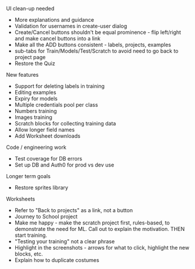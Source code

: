 UI clean-up needed
* More explanations and guidance
* Validation for usernames in create-user dialog
* Create/Cancel buttons shouldn't be equal prominence - flip left/right and make cancel buttons into a link
* Make all the ADD buttons consistent - labels, projects, examples
* sub-tabs for Train/Models/Test/Scratch to avoid need to go back to project page
* Restore the Quiz

New features
* Support for deleting labels in training
* Editing examples
* Expiry for models
* Multiple credentials pool per class
* Numbers training
* Images training
* Scratch blocks for collecting training data
* Allow longer field names
* Add Worksheet downloads

Code / engineering work
* Test coverage for DB errors
* Set up DB and Auth0 for prod vs dev use

Longer term goals
* Restore sprites library

Worksheets
* Refer to "Back to projects" as a link, not a button
* Journey to School project
* Make me happy - make the scratch project first, rules-based, to demonstrate the need for ML. Call out to explain the motivation. THEN start training.
* "Testing your training" not a clear phrase
* Highlight in the screenshots - arrows for what to click, highlight the new blocks, etc.
* Explain how to duplicate costumes
